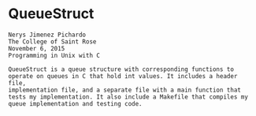 # QueueStruct

	Nerys Jimenez Pichardo
	The College of Saint Rose
	November 6, 2015
	Programming in Unix with C
	
	QueueStruct is a queue structure with corresponding functions to operate on queues in C that hold int values. It includes a header file,
	implementation file, and a separate file with a main function that tests my implementation. It also include a Makefile that compiles my queue implementation and testing code.
